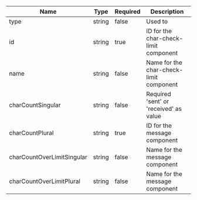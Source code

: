 | Name                       | Type   | Required | Description                             |
| -------------------------- | ------ | -------- | --------------------------------------- |
| type                       | string | false    | Used to                                 |
| id                         | string | true     | ID for the char-check-limit component   |
| name                       | string | false    | Name for the char-check-limit component |
| charCountSingular          | string | false    | Required 'sent' or 'received' as value  |
| charCountPlural            | string | true     | ID for the message component            |
| charCountOverLimitSingular | string | false    | Name for the message component          |
| charCountOverLimitPlural   | string | false    | Name for the message component          |
